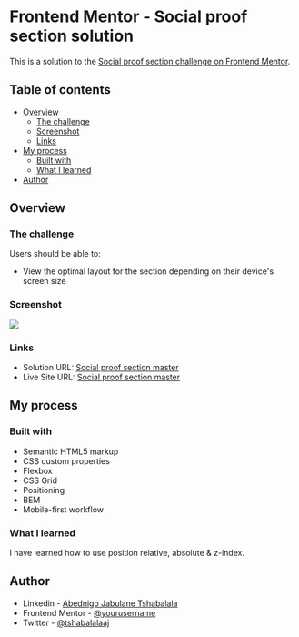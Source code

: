 # Frontend Mentor - Social proof section solution

This is a solution to the [Social proof section challenge on Frontend Mentor](https://www.frontendmentor.io/challenges/social-proof-section-6e0qTv_bA).  

## Table of contents

- [Overview](#overview)
  - [The challenge](#the-challenge)
  - [Screenshot](#screenshot)
  - [Links](#links)
- [My process](#my-process)
  - [Built with](#built-with)
  - [What I learned](#what-i-learned)
- [Author](#author)

## Overview

### The challenge

Users should be able to:

- View the optimal layout for the section depending on their device's screen size

### Screenshot

![](./screenshot.jpg)

### Links

- Solution URL: [Social proof section master](https://github.com/tshabalalaaj/FrontEndMentor__Challenges/tree/main/social-proof-section-master)
- Live Site URL: [Social proof section master](https://tshabalalaaj.github.io/FrontEndMentor__Challenges/social-proof-section-master/)

## My process

### Built with

- Semantic HTML5 markup
- CSS custom properties
- Flexbox
- CSS Grid
- Positioning
- BEM
- Mobile-first workflow

### What I learned

I have learned how to use position relative, absolute & z-index.

## Author

- Linkedin - [Abednigo Jabulane Tshabalala](https://www.linkedin.com/in/tshabalalaaj)
- Frontend Mentor - [@yourusername](https://www.frontendmentor.io/profile/tshabalalaaj)
- Twitter - [@tshabalalaaj](https://www.twitter.com/yourusername)
